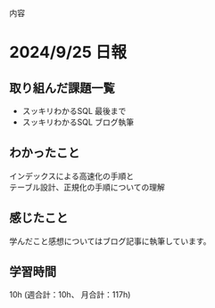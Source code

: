 内容
# 2024/9/25 日報
## 取り組んだ課題一覧
+ スッキリわかるSQL 最後まで
+ スッキリわかるSQL ブログ執筆

## わかったこと
インデックスによる高速化の手順と  
テーブル設計、正規化の手順についての理解

## 感じたこと  
学んだこと感想についてはブログ記事に執筆しています。

## 学習時間
10h (週合計：10h、 月合計：117h)